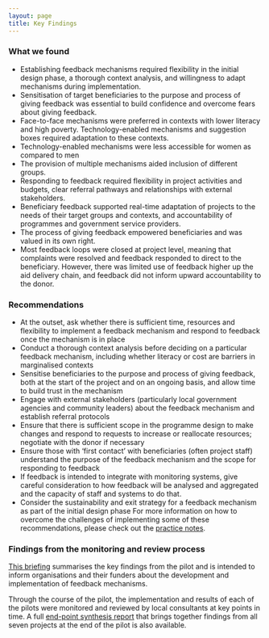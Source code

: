 ```yaml
---
layout: page
title: Key Findings
---
```


### What we found
* Establishing feedback mechanisms required flexibility in the initial design phase, a thorough context analysis, and willingness to adapt mechanisms during implementation.
* Sensitisation of target beneficiaries to the purpose and process of giving feedback was essential to build confidence and overcome fears about giving feedback.
* Face-to-face mechanisms were preferred in contexts with lower literacy and high poverty. Technology-enabled mechanisms and suggestion boxes required adaptation to these contexts.
* Technology-enabled mechanisms were less accessible for women as compared to men
* The provision of multiple mechanisms aided inclusion of different groups.
* Responding to feedback required flexibility in project activities and budgets, clear referral pathways and relationships with external stakeholders.
* Beneficiary feedback supported real-time adaptation of projects to the needs of their target groups and contexts, and accountability of programmes and government service providers.
* The process of giving feedback empowered beneficiaries and was valued in its own right.
* Most feedback loops were closed at project level, meaning that complaints were resolved and feedback responded to direct to the beneficiary. However, there was limited use of feedback higher up the aid delivery chain, and feedback did not inform upward accountability to the donor.

### Recommendations
* At the outset, ask whether there is sufficient time, resources and flexibility to implement a feedback mechanism and respond to feedback once the mechanism is in place
* Conduct a thorough context analysis before deciding on a particular feedback mechanism, including whether literacy or cost are barriers in marginalised contexts
* Sensitise beneficiaries to the purpose and process of giving feedback, both at the start of the project and on an ongoing basis, and allow time to build trust in the mechanism
* Engage with external stakeholders (particularly local government agencies and community leaders) about the feedback mechanism and establish referral protocols
* Ensure that there is sufficient scope in the programme design to make changes and respond to requests to increase or reallocate resources; negotiate with the donor if necessary
* Ensure those with ‘first contact’ with beneficiaries (often project staff) understand the purpose of the feedback mechanism and the scope for responding to feedback
* If feedback is intended to integrate with monitoring systems, give careful consideration to how feedback will be analysed and aggregated and the capacity of staff and systems to do that.
* Consider the sustainability and exit strategy for a feedback mechanism as part of the initial design phase
For more information on how to overcome the challenges of implementing some of these recommendations, please check out the [practice notes](http://cdn.worldvision.org.uk/files/1114/6857/4326/PRACTICE_NOTES_July2016.pdf).

### Findings from the monitoring and review process

[This briefing]({{site.baseurl}}/public/files/BFM-key-findings-summary.pdf) summarises the key findings from the pilot and is intended to inform organisations and their funders about the development and implementation of feedback mechanisms.

Through the course of the pilot, the implementation and results of each of the pilots were monitored and reviewed by local consultants at key points in time. A full [end-point synthesis report]({{site.baseurl}}/public/files/BFM-key-findings-summary.pdf) that brings together findings from all seven projects at the end of the pilot is also available.
